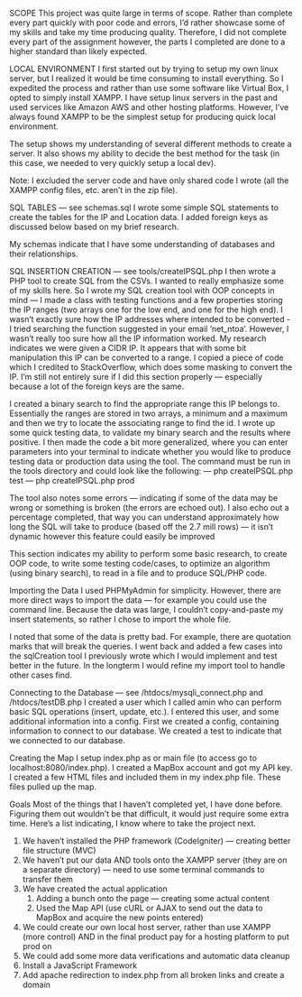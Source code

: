 SCOPE
This project was quite large in terms of scope. Rather than complete every part quickly with poor code and errors, I’d rather showcase some of my skills and take my time producing quality. Therefore, I did not complete every part of the assignment however, the parts I completed are done to a higher standard than likely expected.

LOCAL ENVIRONMENT
I first started out by trying to setup my own linux server, but I realized it would be time consuming to install everything. So I expedited the process and rather than use some software like Virtual Box, I opted to simply install XAMPP. I have setup linux servers in the past and used services like Amazon AWS and other hosting platforms. However, I’ve always found XAMPP to be the simplest setup for producing quick local environment.

The setup shows my understanding of several different methods to create a server. It also shows my ability to decide the best method for the task (in this case, we needed to very quickly setup a local dev).

Note: I excluded the server code and have only shared code I wrote (all the XAMPP config files, etc. aren’t in the zip file).

SQL TABLES — see schemas.sql
I wrote some simple SQL statements to create the tables for the IP and Location data. I added foreign keys as discussed below based on my brief research.

My schemas indicate that I have some understanding of databases and their relationships.

SQL INSERTION CREATION — see tools/createIPSQL.php
I then wrote a PHP tool to create SQL from the CSVs. I wanted to really emphasize some of my skills here. So I wrote my SQL creation tool with OOP concepts in mind — I made a class with testing functions and a few properties storing the IP ranges (two arrays one for the low end, and one for the high end). I wasn’t exactly sure how the IP addresses where intended to be converted - I tried searching the function suggested in your email ’net_ntoa’. However, I wasn’t really too sure how all the IP information worked. My research indicates we were given a CIDR IP. It appears that with some bit manipulation this IP can be converted to a range. I copied a piece of code which I credited to StackOverflow, which does some masking to convert the IP. I’m still not entirely sure if I did this section properly — especially because a lot of the foreign keys are the same. 

I created a binary search to find the appropriate range this IP belongs to. Essentially the ranges are stored in two arrays, a minimum and a maximum and then we try to locate the associating range to find the id. I wrote up some quick testing data, to validate my binary search and the results where positive. I then made the code a bit more generalized, where you can enter parameters into your terminal to indicate whether you would like to produce testing data or production data using the tool. The command must be run in the tools directory and could look like the following: 
— php createIPSQL.php test
— php createIPSQL.php prod

The tool also notes some errors — indicating if some of the data may be wrong or something is broken (the errors are echoed out). I also echo out a percentage completed, that way you can understand approximately how long the SQL will take to produce (based off the 2.7 mill rows) — it isn’t dynamic however this feature could easily be improved

This section indicates my ability to perform some basic research, to create OOP code, to write some testing code/cases, to optimize an algorithm (using binary search), to read in a file and to produce SQL/PHP code.

Importing the Data
I used PHPMyAdmin for simplicity. However, there are more direct ways to import the data — for example you could use the command line. Because the data was large, I couldn’t copy-and-paste my insert statements, so rather I chose to import the whole file. 

I noted that some of the data is pretty bad. For example, there are quotation marks that will break the queries. I went back and added a few cases into the sqlCreation tool I previously wrote which I would implement and test better in the future. In the longterm I would refine my import tool to handle other cases find.

Connecting to the Database — see /htdocs/mysqli_connect.php and /htdocs/testDB.php
I created a user which I called amin who can perform basic SQL operations (insert, update, etc.). I entered this user, and some additional information into a config. First we created a config, containing information to connect to our database. We created a test to indicate that we connected to our database.

Creating the Map
I setup index.php as or main file (to access go to localhost:8080/index.php). I created a MapBox account and got my API key. I created a few HTML files and included them in my index.php file. These files pulled up the map. 

Goals
Most of the things that I haven’t completed yet, I have done before. Figuring them out wouldn’t be that difficult, it would just require some extra time. Here’s a list indicating, I know where to take the project next.
1. We haven’t installed the PHP framework (CodeIgniter) — creating better file structure (MVC)
2. We haven’t put our data AND tools onto the XAMPP server (they are on a separate directory) — need to use some terminal commands to transfer them
3. We have created the actual application
    1. Adding a bunch onto the page — creating some actual content
    2.  Used the Map API (use cURL or AJAX to send out the data to MapBox and acquire the new points entered)
4. We could create our own local host server, rather than use XAMPP (more control) AND in the final product pay for a hosting platform to put prod on
5. We could add some more data verifications and automatic data cleanup
6. Install a JavaScript Framework
7. Add apache redirection to index.php from all broken links and create a domain
